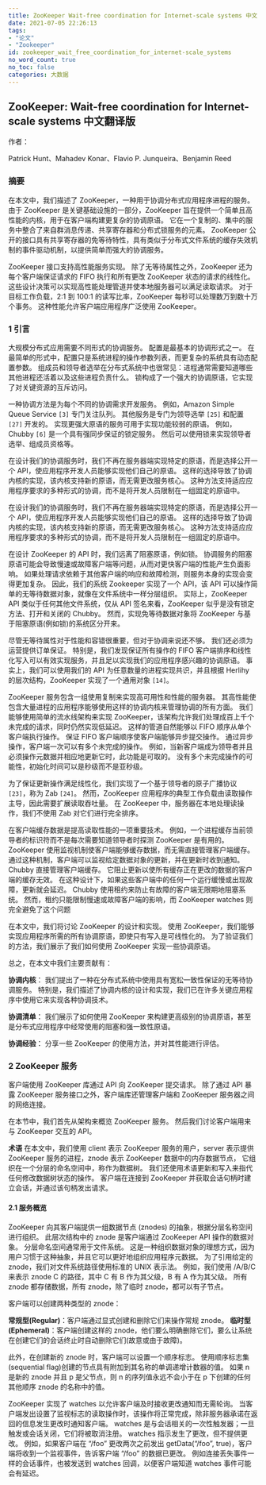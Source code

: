 ```yaml
---
title: ZooKeeper Wait-free coordination for Internet-scale systems 中文翻译版
date: 2021-07-05 22:26:13
tags:
- "论文"
- "Zookeeper"
id: zookeeper_wait_free_coordination_for_internet-scale_systems
no_word_count: true
no_toc: false
categories: 大数据
---
```


## ZooKeeper: Wait-free coordination for Internet-scale systems 中文翻译版

作者：

Patrick Hunt、Mahadev Konar、Flavio P. Junqueira、Benjamin Reed

### 摘要

在本文中，我们描述了 ZooKeeper，一种用于协调分布式应用程序进程的服务。
由于 ZooKeeper 是关键基础设施的一部分，ZooKeeper 旨在提供一个简单且高性能的内核，用于在客户端构建更复杂的协调原语。
它在一个复制的、集中的服务中整合了来自群消息传递、共享寄存器和分布式锁服务的元素。
ZooKeeper 公开的接口具有共享寄存器的免等待特性，具有类似于分布式文件系统的缓存失效机制的事件驱动机制，以提供简单而强大的协调服务。

ZooKeeper 接口支持高性能服务实现。
除了无等待属性之外，ZooKeeper 还为每个客户端保证请求的 FIFO 执行和所有更改 ZooKeeper 状态的请求的线性化。
这些设计决策可以实现高性能处理管道并使本地服务器可以满足读取请求。
对于目标工作负载，2:1 到 100:1 的读写比率，ZooKeeper 每秒可以处理数万到数十万个事务。
这种性能允许客户端应用程序广泛使用 ZooKeeper。

### 1 引言

大规模分布式应用需要不同形式的协调服务。
配置是最基本的协调形式之一。
在最简单的形式中，配置只是系统进程的操作参数列表，而更复杂的系统具有动态配置参数。
组成员和领导者选举在分布式系统中也很常见：进程通常需要知道哪些其他进程还活着以及这些进程负责什么。
锁构成了一个强大的协调原语，它实现了对关键资源的互斥访问。

一种协调方法是为每个不同的协调需求开发服务。
例如，Amazon Simple Queue Service `[3]` 专门关注队列。
其他服务是专门为领导选举 `[25]` 和配置 `[27]` 开发的。
实现更强大原语的服务可用于实现功能较弱的原语。
例如，Chubby `[6]` 是一个具有强同步保证的锁定服务。
然后可以使用锁来实现领导者选举、组成员资格等。

在设计我们的协调服务时，我们不再在服务器端实现特定的原语，而是选择公开一个 API，使应用程序开发人员能够实现他们自己的原语。
这样的选择导致了协调内核的实现，该内核支持新的原语，而无需更改服务核心。
这种方法支持适应应用程序要求的多种形式的协调，而不是将开发人员限制在一组固定的原语中。

在设计我们的协调服务时，我们不再在服务器端实现特定的原语，而是选择公开一个 API，使应用程序开发人员能够实现他们自己的原语。
这样的选择导致了协调内核的实现，该内核支持新的原语，而无需更改服务核心。
这种方法支持适应应用程序要求的多种形式的协调，而不是将开发人员限制在一组固定的原语中。

在设计 ZooKeeper 的 API 时，我们远离了阻塞原语，例如锁。
协调服务的阻塞原语可能会导致慢速或故障客户端等问题，从而对更快客户端的性能产生负面影响。
如果处理请求依赖于其他客户端的响应和故障检测，则服务本身的实现会变得更加复杂。
因此，我们的系统 Zookeeper 实现了一个 API，该 API 可以操作简单的无等待数据对象，就像在文件系统中一样分层组织。
实际上，ZooKeeper API 类似于任何其他文件系统，仅从 API 签名来看，ZooKeeper 似乎是没有锁定方法、打开和关闭的 Chubby。
然而，实现免等待数据对象将 ZooKeeper 与基于阻塞原语(例如锁)的系统区分开来。

尽管无等待属性对于性能和容错很重要，但对于协调来说还不够。
我们还必须为运营提供订单保证。
特别是，我们发现保证所有操作的 FIFO 客户端排序和线性化写入可以有效实现服务，并且足以实现我们的应用程序感兴趣的协调原语。
事实上，我们可以使用我们的 API 为任意数量的进程实现共识，并且根据 Herlihy 的层次结构，ZooKeeper 实现了一个通用对象 `[14]`。

ZooKeeper 服务包含一组使用复制来实现高可用性和性能的服务器。
其高性能使包含大量进程的应用程序能够使用这样的协调内核来管理协调的所有方面。
我们能够使用简单的流水线架构来实现 ZooKeeper，该架构允许我们处理成百上千个未完成的请求，同时仍然实现低延迟。
这样的管道自然能够以 FIFO 顺序从单个客户端执行操作。
保证 FIFO 客户端顺序使客户端能够异步提交操作。
通过异步操作，客户端一次可以有多个未完成的操作。
例如，当新客户端成为领导者并且必须操作元数据并相应地更新它时，此功能是可取的。
没有多个未完成操作的可能性，初始化时间可以是秒级而不是亚秒级。

为了保证更新操作满足线性化，我们实现了一个基于领导者的原子广播协议 `[23]`，称为 Zab `[24]`。
然而，ZooKeeper 应用程序的典型工作负载由读取操作主导，因此需要扩展读取吞吐量。
在 ZooKeeper 中，服务器在本地处理读操作，我们不使用 Zab 对它们进行完全排序。

在客户端缓存数据是提高读取性能的一项重要技术。
例如，一个进程缓存当前领导者的标识符而不是每次需要知道领导者时探测 ZooKeeper 是有用的。
ZooKeeper 使用监视机制使客户端能够缓存数据，而无需直接管理客户端缓存。
通过这种机制，客户端可以监视给定数据对象的更新，并在更新时收到通知。
Chubby 直接管理客户端缓存。
它阻止更新以使所有缓存正在更改的数据的客户端的缓存无效。
在这种设计下，如果这些客户端中的任何一个运行缓慢或出现故障，更新就会延迟。
Chubby 使用租约来防止有故障的客户端无限期地阻塞系统。
然而，租约只能限制慢速或故障客户端的影响，而 ZooKeeper watches 则完全避免了这个问题

在本文中，我们将讨论 ZooKeeper 的设计和实现。
使用 ZooKeeper，我们能够实现应用程序所需的所有协调原语，即使只有写入是可线性化的。
为了验证我们的方法，我们展示了我们如何使用 ZooKeeper 实现一些协调原语。

总之，在本文中我们主要贡献有：

**协调内核**：
我们提出了一种在分布式系统中使用具有宽松一致性保证的无等待协调服务。
特别是，我们描述了协调内核的设计和实现，我们已在许多关键应用程序中使用它来实现各种协调技术。

**协调清单**：
我们展示了如何使用 ZooKeeper 来构建更高级别的协调原语，甚至是分布式应用程序中经常使用的阻塞和强一致性原语。

**协调经验**：
分享一些 ZooKeeper 的使用方法，并对其性能进行评估。

### 2 ZooKeeper 服务

客户端使用 ZooKeeper 库通过 API 向 ZooKeeper 提交请求。
除了通过 API 暴露 ZooKeeper 服务接口之外，客户端库还管理客户端和 ZooKeeper 服务器之间的网络连接。

在本节中，我们首先从架构来概览 ZooKeeper 服务。
然后我们讨论客户端用来与 ZooKeeper 交互的 API。

**术语**
在本文中，我们使用 client 表示 ZooKeeper 服务的用户，server 表示提供 ZooKeeper 服务的进程，znode 表示 ZooKeeper 数据中的内存数据节点，
它组织在一个分层的命名空间中，称作为数据树。
我们还使用术语更新和写入来指代任何修改数据树状态的操作。
客户端在连接到 ZooKeeper 并获取会话句柄时建立会话，并通过该句柄发出请求。

#### 2.1 服务概览

ZooKeeper 向其客户端提供一组数据节点 (znodes) 的抽象，根据分层名称空间进行组织。
此层次结构中的 znode 是客户端通过 ZooKeeper API 操作的数据对象。
分层命名空间通常用于文件系统。
这是一种组织数据对象的理想方式，因为用户习惯于这种抽象，并且它可以更好地组织应用程序元数据。
为了引用给定的 znode，我们对文件系统路径使用标准的 UNIX 表示法。
例如，我们使用 /A/B/C 来表示 znode C 的路径，其中 C 有 B 作为其父级，B 有 A 作为其父级。
所有 znode 都存储数据，所有 znode，除了临时 znode，都可以有子节点。

客户端可以创建两种类型的 znode：

**常规型(Regular)**：客户端通过显式创建和删除它们来操作常规 znode。
**临时型(Ephemeral)**：客户端创建这样的 znode，他们要么明确删除它们，要么让系统在创建它们的会话终止时自动删除它们(故意或由于故障)。

此外，在创建新的 znode 时，客户端可以设置一个顺序标志。
使用顺序标志集(sequential flag)创建的节点具有附加到其名称的单调递增计数器的值。
如果 n 是新的 znode 并且 p 是父节点，则 n 的序列值永远不会小于在 p 下创建的任何其他顺序 znode 的名称中的值。

ZooKeeper 实现了 watches 以允许客户端及时接收更改通知而无需轮询。
当客户端发出设置了监视标志的读取操作时，该操作将正常完成，除非服务器承诺在返回的信息发生更改时通知客户端。
watches 是与会话相关的一次性触发器；一旦触发或会话关闭，它们将被取消注册。
watches 指示发生了更改，但不提供更改。
例如，如果客户端在 “/foo” 更改两次之前发出 getData(“/foo”, true)，客户端将收到一个监视事件，告诉客户端 “/foo” 的数据已更改。
例如连接丢失事件一样的会话事件，也被发送到 watches 回调，以便客户端知道 watches 事件可能会有延迟。
